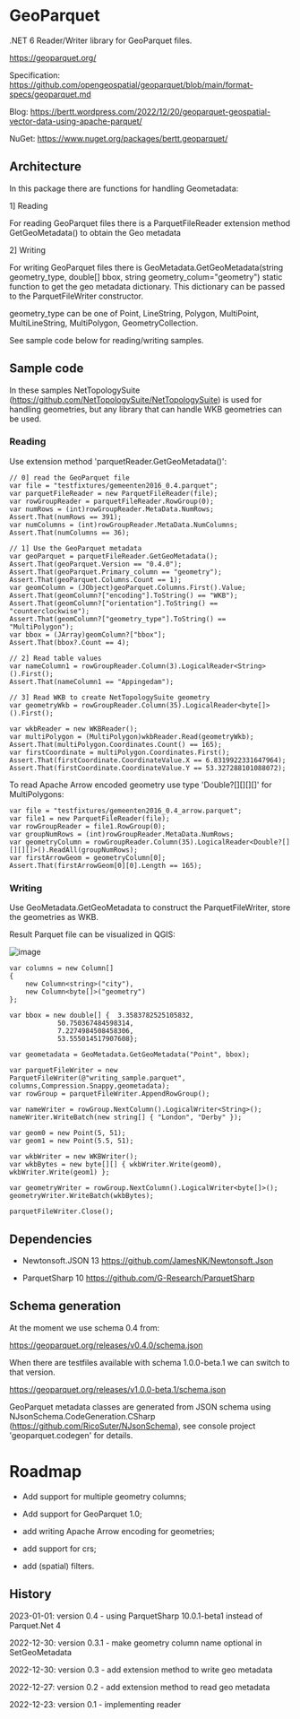 # GeoParquet

.NET 6 Reader/Writer library for GeoParquet files.

https://geoparquet.org/

Specification: https://github.com/opengeospatial/geoparquet/blob/main/format-specs/geoparquet.md

Blog: https://bertt.wordpress.com/2022/12/20/geoparquet-geospatial-vector-data-using-apache-parquet/

NuGet: https://www.nuget.org/packages/bertt.geoparquet/

## Architecture

In this package there are functions for handling Geometadata:

1] Reading

For reading GeoParquet files there is a ParquetFileReader extension method GetGeoMetadata() to obtain the Geo metadata

2] Writing 

For writing GeoParquet files there is GeoMetadata.GetGeoMetadata(string geometry_type, double[] bbox, string geometry_colum="geometry") static function to get the geo metadata dictionary. This 
dictionary can be passed to the ParquetFileWriter constructor.

geometry_type can be one of  Point, LineString, Polygon, MultiPoint, MultiLineString, MultiPolygon, GeometryCollection.

See sample code below for reading/writing samples.

## Sample code

In these samples NetTopologySuite (https://github.com/NetTopologySuite/NetTopologySuite) is used for handling geometries, but any library that can handle 
WKB geometries can be used.

### Reading

Use extension method 'parquetReader.GetGeoMetadata()':

```
// 0] read the GeoParquet file
var file = "testfixtures/gemeenten2016_0.4.parquet";
var parquetFileReader = new ParquetFileReader(file);
var rowGroupReader = parquetFileReader.RowGroup(0);
var numRows = (int)rowGroupReader.MetaData.NumRows;
Assert.That(numRows == 391);
var numColumns = (int)rowGroupReader.MetaData.NumColumns;
Assert.That(numColumns == 36);

// 1] Use the GeoParquet metadata
var geoParquet = parquetFileReader.GetGeoMetadata();
Assert.That(geoParquet.Version == "0.4.0");
Assert.That(geoParquet.Primary_column == "geometry");
Assert.That(geoParquet.Columns.Count == 1);
var geomColumn = (JObject)geoParquet.Columns.First().Value;
Assert.That(geomColumn?["encoding"].ToString() == "WKB");
Assert.That(geomColumn?["orientation"].ToString() == "counterclockwise");
Assert.That(geomColumn?["geometry_type"].ToString() == "MultiPolygon");
var bbox = (JArray)geomColumn?["bbox"];
Assert.That(bbox?.Count == 4);

// 2] Read table values
var nameColumn1 = rowGroupReader.Column(3).LogicalReader<String>().First();
Assert.That(nameColumn1 == "Appingedam");

// 3] Read WKB to create NetTopologySuite geometry
var geometryWkb = rowGroupReader.Column(35).LogicalReader<byte[]>().First();

var wkbReader = new WKBReader();
var multiPolygon = (MultiPolygon)wkbReader.Read(geometryWkb);
Assert.That(multiPolygon.Coordinates.Count() == 165);
var firstCoordinate = multiPolygon.Coordinates.First();
Assert.That(firstCoordinate.CoordinateValue.X == 6.8319922331647964);
Assert.That(firstCoordinate.CoordinateValue.Y == 53.327288101088072);
```

To read Apache Arrow encoded geometry use type 'Double?[][][][]' for MultiPolygons:

```
var file = "testfixtures/gemeenten2016_0.4_arrow.parquet";
var file1 = new ParquetFileReader(file);
var rowGroupReader = file1.RowGroup(0);
var groupNumRows = (int)rowGroupReader.MetaData.NumRows;
var geometryColumn = rowGroupReader.Column(35).LogicalReader<Double?[][][][]>().ReadAll(groupNumRows);
var firstArrowGeom = geometryColumn[0];
Assert.That(firstArrowGeom[0][0].Length == 165);
```

### Writing 

Use GeoMetadata.GetGeoMetadata to construct the ParquetFileWriter, store the geometries as WKB.

Result Parquet file can be visualized in QGIS:

![image](https://user-images.githubusercontent.com/538812/210020220-b89da098-0877-45bd-87f2-8285941bf697.png)

```
var columns = new Column[]
{
    new Column<string>("city"),
    new Column<byte[]>("geometry")
};

var bbox = new double[] {  3.3583782525105832,
            50.750367484598314,
            7.2274984508458306,
            53.555014517907608};

var geometadata = GeoMetadata.GetGeoMetadata("Point", bbox);

var parquetFileWriter = new ParquetFileWriter(@"writing_sample.parquet", columns,Compression.Snappy,geometadata);
var rowGroup = parquetFileWriter.AppendRowGroup();

var nameWriter = rowGroup.NextColumn().LogicalWriter<String>();
nameWriter.WriteBatch(new string[] { "London", "Derby" });
        
var geom0 = new Point(5, 51);
var geom1 = new Point(5.5, 51);

var wkbWriter = new WKBWriter();
var wkbBytes = new byte[][] { wkbWriter.Write(geom0), wkbWriter.Write(geom1) };

var geometryWriter = rowGroup.NextColumn().LogicalWriter<byte[]>();
geometryWriter.WriteBatch(wkbBytes);

parquetFileWriter.Close();
```

## Dependencies

- Newtonsoft.JSON 13 https://github.com/JamesNK/Newtonsoft.Json

- ParquetSharp 10 https://github.com/G-Research/ParquetSharp

## Schema generation 

At the moment we use schema 0.4 from:

https://geoparquet.org/releases/v0.4.0/schema.json

When there are testfiles available with schema 1.0.0-beta.1 we can switch to that version.

https://geoparquet.org/releases/v1.0.0-beta.1/schema.json

GeoParquet metadata classes are generated from JSON schema using NJsonSchema.CodeGeneration.CSharp (https://github.com/RicoSuter/NJsonSchema), see console project 
'geoparquet.codegen' for details.

# Roadmap

- Add support for multiple geometry columns;

- Add support for GeoParquet 1.0;

- add writing Apache Arrow encoding for geometries;

- add support for crs;

- add (spatial) filters.

## History

2023-01-01: version 0.4 - using ParquetSharp 10.0.1-beta1 instead of Parquet.Net 4

2022-12-30: version 0.3.1 - make geometry column name optional in SetGeoMetadata

2022-12-30: version 0.3 - add extension method to write geo metadata

2022-12-27: version 0.2 - add extension method to read geo metadata

2022-12-23: version 0.1 - implementing reader


